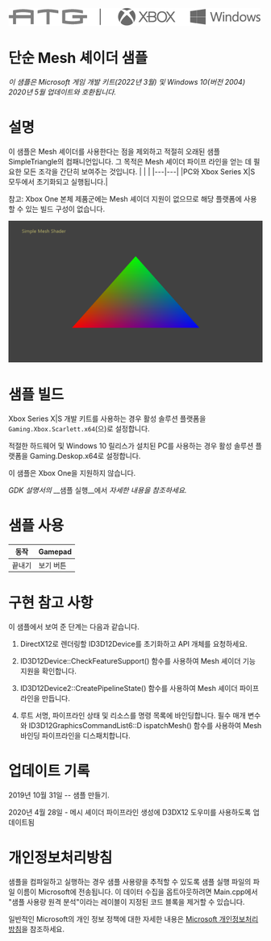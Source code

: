 ![](./media/image1.png)

# 단순 Mesh 셰이더 샘플

*이 샘플은 Microsoft 게임 개발 키트(2022년 3월) 및 Windows 10(버전 2004) 2020년 5월 업데이트와 호환됩니다.*

# 설명

이 샘플은 Mesh 셰이더를 사용한다는 점을 제외하고 적절히 오래된 샘플 SimpleTriangle의 컴패니언입니다. 그 목적은 Mesh 셰이더 파이프 라인을 얻는 데 필요한 모든 조각을 간단히 보여주는 것입니다.
| | |
|---|---|
|PC와 Xbox Series X|S 모두에서 초기화되고 실행됩니다.|

참고: Xbox One 본체 제품군에는 Mesh 셰이더 지원이 없으므로 해당 플랫폼에 사용할 수 있는 빌드 구성이 없습니다.

![](./media/image3.png)

# 샘플 빌드

Xbox Series X|S 개발 키트를 사용하는 경우 활성 솔루션 플랫폼을 `Gaming.Xbox.Scarlett.x64`(으)로 설정합니다.

적절한 하드웨어 및 Windows 10 릴리스가 설치된 PC를 사용하는 경우 활성 솔루션 플랫폼을 Gaming.Deskop.x64로 설정합니다.

이 샘플은 Xbox One을 지원하지 않습니다.

*GDK 설명서의* __샘플 실행__에서 *자세한 내용을 참조하세요.*

# 샘플 사용

| 동작 | Gamepad |
|---|---|
| 끝내기 | 보기 버튼 |

# 구현 참고 사항

이 샘플에서 보여 준 단계는 다음과 같습니다.

1. DirectX12로 렌더링할 ID3D12Device를 초기화하고 API 개체를 요청하세요.

2. ID3D12Device::CheckFeatureSupport() 함수를 사용하여 Mesh 셰이더 기능 지원을 확인합니다.

3. ID3D12Device2::CreatePipelineState() 함수를 사용하여 Mesh 셰이더 파이프라인을 만듭니다.

4. 루트 서명, 파이프라인 상태 및 리소스를 명령 목록에 바인딩합니다. 필수 매개 변수와 ID3D12GraphicsCommandList6::D ispatchMesh() 함수를 사용하여 Mesh 바인딩 파이프라인을 디스패치합니다.

# 업데이트 기록

2019년 10월 31일 -- 샘플 만들기.

2020년 4월 28일 - 메시 셰이더 파이프라인 생성에 D3DX12 도우미를 사용하도록 업데이트됨

# 개인정보처리방침

샘플을 컴파일하고 실행하는 경우 샘플 사용량을 추적할 수 있도록 샘플 실행 파일의 파일 이름이 Microsoft에 전송됩니다. 이 데이터 수집을 옵트아웃하려면 Main.cpp에서 "샘플 사용량 원격 분석"이라는 레이블이 지정된 코드 블록을 제거할 수 있습니다.

일반적인 Microsoft의 개인 정보 정책에 대한 자세한 내용은 [Microsoft 개인정보처리방침](https://privacy.microsoft.com/en-us/privacystatement/)을 참조하세요.


